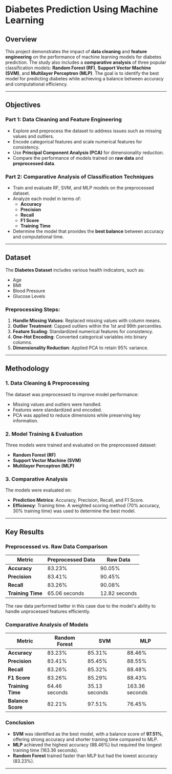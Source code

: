 # Diabetes Prediction Using Machine Learning

## Overview
This project demonstrates the impact of **data cleaning** and **feature engineering** on the performance of machine learning models for diabetes prediction. The study also includes a **comparative analysis** of three popular classification models: **Random Forest (RF)**, **Support Vector Machine (SVM)**, and **Multilayer Perceptron (MLP)**. The goal is to identify the best model for predicting diabetes while achieving a balance between accuracy and computational efficiency.

---

## Objectives
### Part 1: Data Cleaning and Feature Engineering
- Explore and preprocess the dataset to address issues such as missing values and outliers.
- Encode categorical features and scale numerical features for consistency.
- Use **Principal Component Analysis (PCA)** for dimensionality reduction.
- Compare the performance of models trained on **raw data** and **preprocessed data**.

### Part 2: Comparative Analysis of Classification Techniques
- Train and evaluate RF, SVM, and MLP models on the preprocessed dataset.
- Analyze each model in terms of:
  - **Accuracy**
  - **Precision**
  - **Recall**
  - **F1 Score**
  - **Training Time**
- Determine the model that provides the **best balance** between accuracy and computational time.

---

## Dataset
The **Diabetes Dataset** includes various health indicators, such as:
- Age
- BMI
- Blood Pressure
- Glucose Levels

### Preprocessing Steps:
1. **Handle Missing Values**: Replaced missing values with column means.
2. **Outlier Treatment**: Capped outliers within the 1st and 99th percentiles.
3. **Feature Scaling**: Standardized numerical features for consistency.
4. **One-Hot Encoding**: Converted categorical variables into binary columns.
5. **Dimensionality Reduction**: Applied PCA to retain 95% variance.

---

## Methodology

### 1. Data Cleaning & Preprocessing
The dataset was preprocessed to improve model performance:
- Missing values and outliers were handled.
- Features were standardized and encoded.
- PCA was applied to reduce dimensions while preserving key information.

### 2. Model Training & Evaluation
Three models were trained and evaluated on the preprocessed dataset:
- **Random Forest (RF)**
- **Support Vector Machine (SVM)**
- **Multilayer Perceptron (MLP)**

### 3. Comparative Analysis
The models were evaluated on:
- **Prediction Metrics**: Accuracy, Precision, Recall, and F1 Score.
- **Efficiency**: Training time.
A weighted scoring method (70% accuracy, 30% training time) was used to determine the best model.

---

## Key Results
### Preprocessed vs. Raw Data Comparison
| Metric              | Preprocessed Data | Raw Data   |
|---------------------|------------------|-----------|
| **Accuracy**        | 83.23%           | 90.05%    |
| **Precision**       | 83.41%           | 90.45%    |
| **Recall**          | 83.26%           | 90.08%    |
| **Training Time**   | 65.06 seconds    | 12.82 seconds |

The raw data performed better in this case due to the model's ability to handle unprocessed features efficiently.

### Comparative Analysis of Models
| Metric              | Random Forest    | SVM        | MLP        |
|---------------------|------------------|------------|------------|
| **Accuracy**        | 83.23%           | 85.31%     | 88.46%     |
| **Precision**       | 83.41%           | 85.45%     | 88.55%     |
| **Recall**          | 83.26%           | 85.32%     | 88.48%     |
| **F1 Score**        | 83.26%           | 85.29%     | 88.43%     |
| **Training Time**   | 64.46 seconds    | 35.13 seconds | 163.36 seconds |
| **Balance Score**   | 82.21%           | 97.51%     | 76.45%     |

### Conclusion
- **SVM** was identified as the best model, with a balance score of **97.51%**, offering strong accuracy and shorter training time compared to MLP.
- **MLP** achieved the highest accuracy (88.46%) but required the longest training time (163.36 seconds).
- **Random Forest** trained faster than MLP but had the lowest accuracy (83.23%).

---

